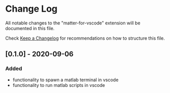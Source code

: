# Change Log

All notable changes to the "matter-for-vscode" extension will be documented in this file.

Check [Keep a Changelog](http://keepachangelog.com/) for recommendations on how to structure this file.

## [0.1.0] - 2020-09-06
### Added
- functionality to spawn a matlab terminal in vscode
- functionality to run matlab scripts in vscode